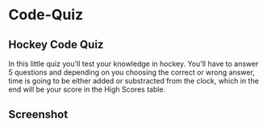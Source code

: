 # Code-Quiz

## Hockey Code Quiz
In this little quiz you'll test  your knowledge in hockey. You'll have to answer 5 questions and depending on you choosing the correct or wrong answer, time is going to be either added or substracted from the clock, which in the end will be your score in the High Scores table.

## Screenshot

